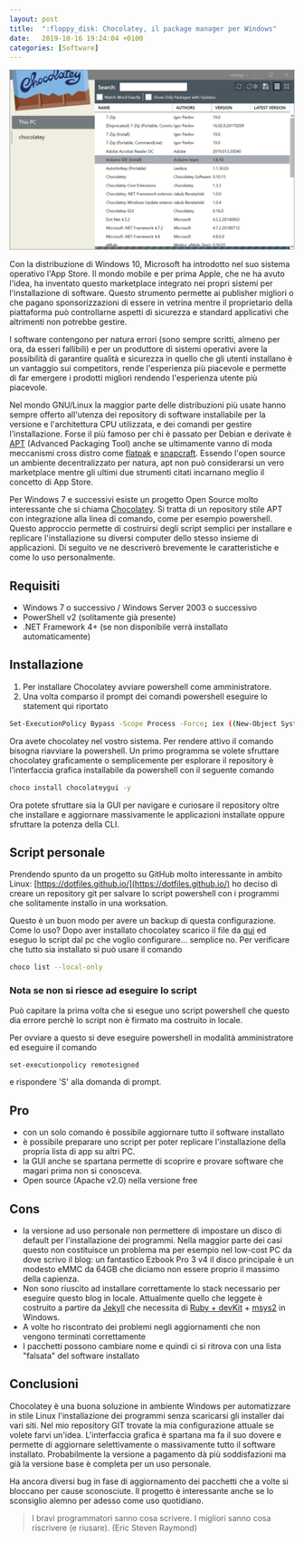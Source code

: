 ```yaml
---
layout: post
title:  ":floppy_disk: Chocolatey, il package manager per Windows"
date:   2019-10-16 19:24:04 +0100
categories: [Software]
---
```

![Chocolatey_screenshot](/assets/2019-10-16/chocolatey_screenshot.png)

Con la distribuzione di Windows 10, Microsoft ha introdotto nel suo sistema operativo l'App Store. 
Il mondo mobile e per prima Apple, che ne ha avuto l'idea, ha inventato questo marketplace integrato nei propri sistemi per l'installazione di software. Questo strumento permette ai publisher migliori o che pagano sponsorizzazioni di essere in vetrina mentre il proprietario della piattaforma può controllarne aspetti di sicurezza e standard applicativi che altrimenti non potrebbe gestire.

I software contengono per natura errori (sono sempre scritti, almeno per ora, da esseri fallibili) e per un produttore di sistemi operativi avere la possibilità di garantire qualità e sicurezza in quello che gli utenti installano è un vantaggio sui competitors, rende l'esperienza più piacevole e permette di far emergere i prodotti migliori rendendo l'esperienza utente più piacevole.

Nel mondo GNU/Linux la maggior parte delle distribuzioni più usate hanno sempre offerto all'utenza dei repository di software installabile per la versione e l'architettura CPU utilizzata, e dei comandi per gestire l'installazione. Forse il più famoso per chi è passato per Debian e derivate è [APT](https://it.wikipedia.org/wiki/Advanced_Packaging_Tool) (Advanced Packaging Tool) anche se ultimamente vanno di moda meccanismi cross distro come [flatpak](https://flatpak.org/) e [snapcraft](https://snapcraft.io/). Essendo l'open source un ambiente decentralizzato per natura, apt non può considerarsi un vero marketplace mentre gli ultimi due strumenti citati incarnano meglio il concetto di App Store.

Per Windows 7 e successivi esiste un progetto Open Source molto interessante che si chiama [Chocolatey](https://chocolatey.org/). Si tratta di un repository stile APT con integrazione alla linea di comando, come per esempio powershell. Questo approccio permette di costruirsi degli script semplici per installare e replicare l'installazione su diversi computer dello stesso insieme di applicazioni. Di seguito ve ne descriverò brevemente le caratteristiche e come lo uso personalmente.

## Requisiti

- Windows 7 o successivo / Windows Server 2003 o successivo
- PowerShell v2 (solitamente già presente)
- .NET Framework 4+ (se non disponibile verrà installato automaticamente)

## Installazione

1. Per installare Chocolatey avviare powershell come amministratore. 
2. Una volta comparso il prompt dei comandi powershell eseguire lo statement qui riportato

~~~bash
Set-ExecutionPolicy Bypass -Scope Process -Force; iex ((New-Object System.Net.WebClient).DownloadString('https://chocolatey.org/install.ps1'))
~~~

Ora avete chocolatey nel vostro sistema. Per rendere attivo il comando bisogna riavviare la powershell. 
Un primo programma se volete sfruttare chocolatey graficamente o semplicemente per esplorare il repository è l'interfaccia grafica installabile da powershell con il seguente comando

~~~bash
choco install chocolateygui -y
~~~

Ora potete sfruttare sia la GUI per navigare e curiosare il repository oltre che installare e aggiornare massivamente le applicazioni installate oppure sfruttare la potenza della CLI.

## Script personale

Prendendo spunto da un progetto su GitHub molto interessante in ambito Linux: [https://dotfiles.github.io/](https://dotfiles.github.io/) ho deciso di creare un repository git per salvare lo script powershell con i programmi che solitamente installo in una worksation.

Questo è un buon modo per avere un backup di questa configurazione.
Come lo uso? Dopo aver installato chocolatey scarico il file da [qui](https://github.com/capitanfuturo/chocolatey-setup/blob/master/chocolatey-setup.ps1) ed eseguo lo script dal pc che voglio configurare... semplice no.
Per verificare che tutto sia installato si può usare il comando

~~~bash
choco list --local-only
~~~

### Nota se non si riesce ad eseguire lo script

Può capitare la prima volta che si esegue uno script powershell che questo dia errore perchè lo script non è firmato ma costruito in locale.

Per ovviare a questo si deve eseguire powershell in modalità amministratore ed eseguire il comando

~~~bash
set-executionpolicy remotesigned
~~~
e rispondere 'S' alla domanda di prompt.

## Pro

- con un solo comando è possibile aggiornare tutto il software installato
- è possibile preparare uno script per poter replicare l'installazione della propria lista di app su altri PC.
- la GUI anche se spartana permette di scoprire e provare software che magari prima non si conosceva.
- Open source (Apache v2.0) nella versione free

## Cons

- la versione ad uso personale non permettere di impostare un disco di default per l'installazione dei programmi. Nella maggior parte dei casi questo non costituisce un problema ma per esempio nel low-cost PC da dove scrivo il blog: un fantastico Ezbook Pro 3 v4 il disco principale è un modesto eMMC da 64GB che diciamo non essere proprio il massimo della capienza.
- Non sono riuscito ad installare correttamente lo stack necessario per eseguire questo blog in locale. Attualmente quello che leggete è costruito a partire da [Jekyll](https://jekyllrb.com/) che necessita di [Ruby + devKit](https://rubyinstaller.org/) + [msys2](https://www.msys2.org/) in Windows.
- A volte ho riscontrato dei problemi negli aggiornamenti che non vengono terminati correttamente
- I pacchetti possono cambiare nome e quindi ci si ritrova con una lista "falsata" del software installato

## Conclusioni

Chocolatey è una buona soluzione in ambiente Windows per automatizzare in stile Linux l'installazione dei programmi senza scaricarsi gli installer dai vari siti. Nel mio repository GIT trovate la mia configurazione attuale se volete farvi un'idea.
L'interfaccia grafica è spartana ma fa il suo dovere e permette di aggiornare selettivamente o massivamente tutto il software installato.
Probabilmente la versione a pagamento dà più soddisfazioni ma già la versione base è completa per un uso personale.

Ha ancora diversi bug in fase di aggiornamento dei pacchetti che a volte si bloccano per cause sconosciute. Il progetto è interessante anche se lo sconsiglio alemno per adesso come uso quotidiano.

> I bravi programmatori sanno cosa scrivere. I migliori sanno cosa riscrivere (e riusare). (Eric Steven Raymond)
